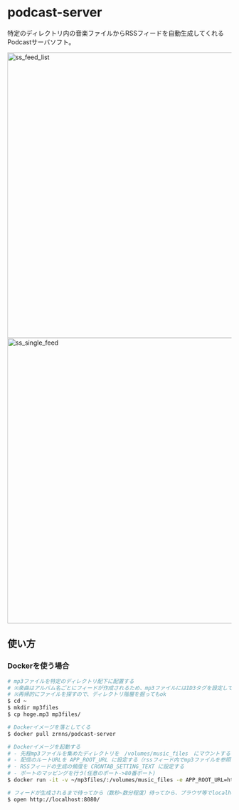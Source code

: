 # podcast-server

特定のディレクトリ内の音楽ファイルからRSSフィードを自動生成してくれるPodcastサーバソフト。

<img width="640" alt="ss_feed_list" src="https://user-images.githubusercontent.com/5319256/136659235-f189cad4-e8e0-4225-a726-add6af52f5d0.png">
<img width="640" alt="ss_single_feed" src="https://user-images.githubusercontent.com/5319256/136659238-5739f6fb-e84b-497f-8ede-32406ba56d99.png">

## 使い方

### Dockerを使う場合

```sh
# mp3ファイルを特定のディレクトリ配下に配置する
# ※楽曲はアルバム名ごとにフィードが作成されるため、mp3ファイルにはID3タグを設定しておくこと
# ※再帰的にファイルを探すので、ディレクトリ階層を掘ってもok
$ cd ~
$ mkdir mp3files
$ cp hoge.mp3 mp3files/

# Dockerイメージを落としてくる
$ docker pull zrnns/podcast-server

# Dockerイメージを起動する
# - 先程mp3ファイルを集めたディレクトリを　/volumes/music_files　にマウントする
# - 配信のルートURLを APP_ROOT_URL に設定する（rssフィード内でmp3ファイルを参照する際必要となる）
# - RSSフィードの生成の頻度を CRONTAB_SETTING_TEXT に設定する
# - ポートのマッピングを行う(任意のポート->80番ポート)
$ docker run -it -v ~/mp3files/:/volumes/music_files -e APP_ROOT_URL=http://localhost:8080/ -e CRONTAB_SETTING_TEXT="*/15 * * * *" -p 8080:80 zrnns/podcast-server

# フィードが生成されるまで待ってから（数秒~数分程度）待ってから、ブラウザ等でlocalhost:8080 にアクセスすると、フィードが生成されている。
$ open http://localhost:8080/
```
